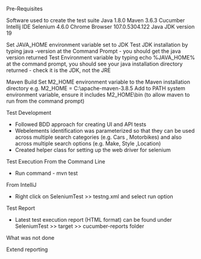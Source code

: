 Pre-Requisites

Software used to create the test suite
Java 1.8.0
Maven 3.6.3
Cucumber
Intellij IDE
Selenium 4.6.0
Chrome Browser 107.0.5304.122
Java JDK version 19

Set JAVA_HOME environment variable set to JDK
Test JDK installation by typing java -version at the Command Prompt - you should get the java version returned
Test Environment variable by typing echo %JAVA_HOME% at the command prompt, you should see your java installation directory returned - check it is the JDK, not the JRE

Maven Build
Set M2_HOME environment variable to the Maven installation directory e.g. M2_HOME = C:\apache-maven-3.8.5
Add to PATH system environment variable, ensure it includes M2_HOME\bin (to allow maven to run from the command prompt)

Test Development
- Followed BDD approach for creating UI and API tests
- Webelements identification was parameterized so that they can be used across multiple search categories (e.g. Cars , Motorbikes) and also across multiple search options (e.g. Make, Style ,Location)
- Created helper class for setting up the web driver for selenium

Test Execution
 From the Command Line
 - Run command - mvn test
 
 From IntelliJ
- Right click on SeleniumTest >> testng.xml and select run option

Test Report
- Latest test execution report (HTML format) can be found under SeleniumTest >> target >> cucumber-reports folder

What was not done

Extend reporting
